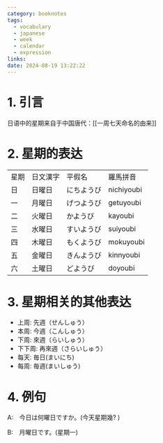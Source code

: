 ```yaml
---
category: booknotes
tags:
  - vocabulary
  - japanese
  - week
  - calendar
  - expression
links: 
date: 2024-08-19 13:22:22
---
```

# 1. 引言

日语中的星期来自于中国唐代：[[一周七天命名的由来]]

# 2. 星期的表达

|     |      |       |            |
| --- | ---- | ----- | ---------- |
| 星期  | 日文漢字 | 平假名   | 羅馬拼音       |
| 日   | 日曜日  | にちようび | nichiyoubi |
| 一   | 月曜日  | げつようび | getuyoubi  |
| 二   | 火曜日  | かようび  | kayoubi    |
| 三   | 水曜日  | すいようび | suiyoubi   |
| 四   | 木曜日  | もくようび | mokuyoubi  |
| 五   | 金曜日  | きんようび | kinnyoubi  |
| 六   | 土曜日  | どようび  | doyoubi    |

# 3. 星期相关的其他表达

- 上周: 先週（せんしゅう）
- 本周: 今週（こんしゅう）
- 下周: 來週（らいしゅう）
- 下下周: 再來週（さらいしゅう）
- 每天: 毎日(まいにち)
- 每周: 毎週(まいしゅう)

# 4. 例句

A:　今日は何曜日ですか。(今天星期幾? )

B:　月曜日です。(星期一)